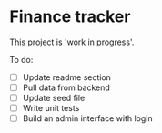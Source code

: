 # Finance tracker

This project is 'work in progress'.

To do:

* [ ] Update readme section
* [ ] Pull data from backend
* [ ] Update seed file
* [ ] Write unit tests
* [ ] Build an admin interface with login
